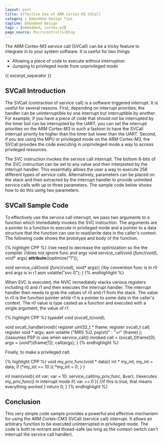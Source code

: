 ```yaml
---
layout: post
title: Effective Use of ARM Cortex-M3 SVCall
category : Embedded Design Tips
tagline: Embedded Design
tags : [embedded, cortex-m3]
page_source: MicrocontrollerBlog
---
```


The ARM Cortex-M3 service call (SVCall) can be a tricky feature to integrate in to your system software. It is useful for two things:

- Allowing a piece of code to execute without interruption
- Jumping to privileged mode from unprivileged mode

{{ excerpt_separator }}

## SVCall Introduction

The SVCall (contraction of service call) is a software triggered interrupt. It is useful for several reasons. First, depending on interrupt priorities, the handler can be uninterruptible by one interrupt but interruptible by another. For example, if you have a piece of code that should not be interrupted by the timer but can be interrupted by the UART, you can set the interrupt priorities on the ARM Cortex-M3 in such a fashion to have the SVCall interrupt priority be higher than the timer but lower than the UART. Second, if you are using the MPU or privileged mode on the ARM Cortex-M3, the SVCall provides the code executing in unprivileged mode a way to access privileged resources.

The SVC instruction invokes the service call interrupt. The bottom 8-bits of the SVC instruction can be set to any value and then interpreted by the interrupt handler. This essentially allows the user a way to execute 256 different types of service calls. Alternatively, parameters can be placed on the stack and then extracted by the interrupt handler to provide unlimited service calls with up to three parameters. The sample code below shows how to do this using two parameters.

## SVCall Sample Code

To effectively use the service call interrupt, we pass two arguments to a function which immediately invokes the SVC instruction. The arguments are a pointer to a function to execute in privileged mode and a pointer to a data structure that the function can use to read/write data in the caller's context. The following code shows the prototype and body of the function.

{% highlight CPP %}
//we need to decrease the optimization so the the compiler
//does not ignore func and args
void service_call(void (*func)(void*), void* args) __attribute__((optimize("1"));

void service_call(void (*func)(void*), void* args){
     //by convention func is in r0 and args is in r1
     asm volatile("svc 0");
}
{% endhighlight %}

When SVC is executed, the NVIC immediately stacks various registers including r0 and r1 and then executes the interrupt handler. The interrupt handler then needs to grab the values of r0 and r1 from the stack. The value in r0 is the function pointer while r1 is a pointer to some data in the caller's context. The r0 value is type casted as a function and executed with a single argument, the value of r1.

{% highlight CPP %}
typedef void (*svcall_t)(void*);

void svcall_handler(void){
  register uint32_t * frame;
  register svcall_t call;
  register void * args;
  asm volatile ("MRS %0, psp\n\t" : "=r" (frame) ); //assumes PSP in use when service_call() invoked
  call = (svcall_t)frame[0];
  args = (void*)(frame[1]);
  call(args);
}
{% endhighlight %}

Finally, to make a privileged call:

{% highlight CPP %}
void my_priv_func(void * data){
    int * my_int;
    my_int = data;
    if (*my_int == 10 ){
        *my_int = 0;
    }
}

int main(void){
    int var;
    var = 10;
    service_call(my_priv_func, &var); //executes my_priv_func() in interrupt mode
    if( var == 0 ){
        //if this is true, that means everything worked
    }
    return 0;
}
{% endhighlight %}

## Conclusion

This very simple code sample provides a powerful and effective mechanism for using the ARM Cortex-CM3 SVCall (service call) interrupt. It allows an arbitrary function to be executed uninterrupted in privileged mode. The code is both re-entrant and thread-safe (as long as the context-switch can't interrupt the service call handler).
